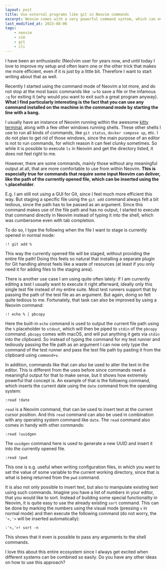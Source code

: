 ```yaml
---
layout: post
title: Use external programs like git in Neovim commands
excerpt: Neovim comes with a very powerful command system, which can even be combined with existing shell commands!
last_modified_at: 2023-08-06
tags:
    - neovim
    - vim
    - git
    - cli
---
```


I have been an enthusiastic (Neo)vim user for years now, and until today I love to improve my setup and often learn one
or the other trick that makes me more efficient, even if it is just by a little bit. Therefore I want to start writing
about that as well.

Recently I started using the command mode of Neovim a lot more, and do not stop at the most basic commands like `:w` to
save a file or the infamous `:q` for exiting it (why would you want to exit such a great program anyway). **What I find
particularly interesting is the fact that you can use any command installed on the machine in the command mode by
starting the line with a bang.**

I usually have an instance of Neovim running within the awesome [kitty terminal](https://sw.kovidgoyal.net/kitty/),
along with a few other windows running shells. These other shells I use to run all kinds of commands, like `git status`,
`docker compose up`, etc. I do not plan to get rid of those windows, since the main purpose of an editor is not to run
commands, for which reason it can feel clunky sometimes. So while it is possible to execute `ls` in Neovim and get the
directory listed, it does not feel right to me.

However, there are some commands, mainly those without any meaningful output at all, that are more comfortable to
use from within Neovim. **This is especially true for commands that require some input Neovim can deliver, like the path
of the currently opened file, which can be inserted using the `%` placeholder**.

E.g. I am still not using a GUI for Git, since I feel much more efficient this way. But staging a specific file using
the `git add` command always felt a bit tedious, since the path has to be passed as an argument. Since this command
makes use of the file path and has no output, I started to execute that command directly in Neovim instead of typing it
into the shell, which was cumbersome even with tab completion.

To do so, I type the following when the file I want to stage is currently opened in normal mode:

```plaintext
:! git add %
```

This way the currently opened file will be staged, without providing the entire file path! Doing this feels so natural
that installing a separate plugin for Git handling almost feels like a waste of resources (at least if you only need it
for adding files to the staging area).

There is another use case I am using quite often lately: If I am currently editing a test I usually want to execute it
right afterward, ideally only this single test file instead of my entire suite. Most test runners support that by
passing the path of the test file as an argument. But again, doing so felt quite tedious to me. Fortunately, that task
can also be improved by using a Neovim command:

```plaintext
:! echo % | pbcopy
```

Here the built-in `echo` command is used to output the current file path using the `%` placeholder to `stdout`, which
will then be piped to `stdin` of the `pbcopy` command. `pbcopy` comes with macOS, and will put anything it gets via
`stdin` into the clipboard. So instead of typing the command for my test runner and tediously passing the file path as
an argument I can now only type the command of the test runner and pass the test file path by pasting it from the
clipboard using `command+v`.

In addition, commands like that can also be used to alter the text in the editor. This is different from the uses
before since commands need a meaningful output for that to make sense, but it shows how extremely powerful that concept
is. An example of that is the following command, which inserts the current date using the `date` command from the
operating system:

```plaintext
:read !date
```

`read` is a Neovim command, that can be used to insert text at the current cursor position. And this `read` command can
also be used in combination with any operating system command like `date`. The `read` command also comes in handy with
other commands:

```plaintext
:read !uuidgen
```

The `uuidgen` command here is used to generate a new UUID and insert it into the currently opened file.

```plaintext
:read !pwd
```

This one is e.g. useful when writing configuration files, in which you want to set the value of some variable to the
current working directory, since that is what is being returned from the `pwd` command.

It is also not only possible to insert text, but also to manipulate existing text using such commands. Imagine you have
a list of numbers in your editor, that you would like to sort. Instead of building some special functionality in Neovim,
it is quite easy to use the already existing `sort` command. This can be done by marking the numbers using the visual
mode (pressing `v` in normal mode) and then execute the following command (do not worry, the `'<,'>` will be inserted
automatically):

```plaintext
:'<,'>! sort -n
```

This shows that it even is possible to pass any arguments to the shell commands.

I love this about this entire ecosystem since I always get excited when different systems can be combined so easily. Do
you have any other ideas on how to use this approach?
